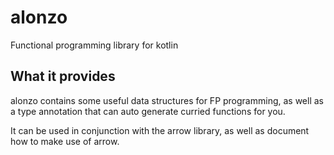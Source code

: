 # alonzo

Functional programming library for kotlin

## What it provides

alonzo contains some useful data structures for FP programming, as well
as a type annotation that can auto generate curried functions for you.

It can be used in conjunction with the arrow library, as well as
document how to make use of arrow.